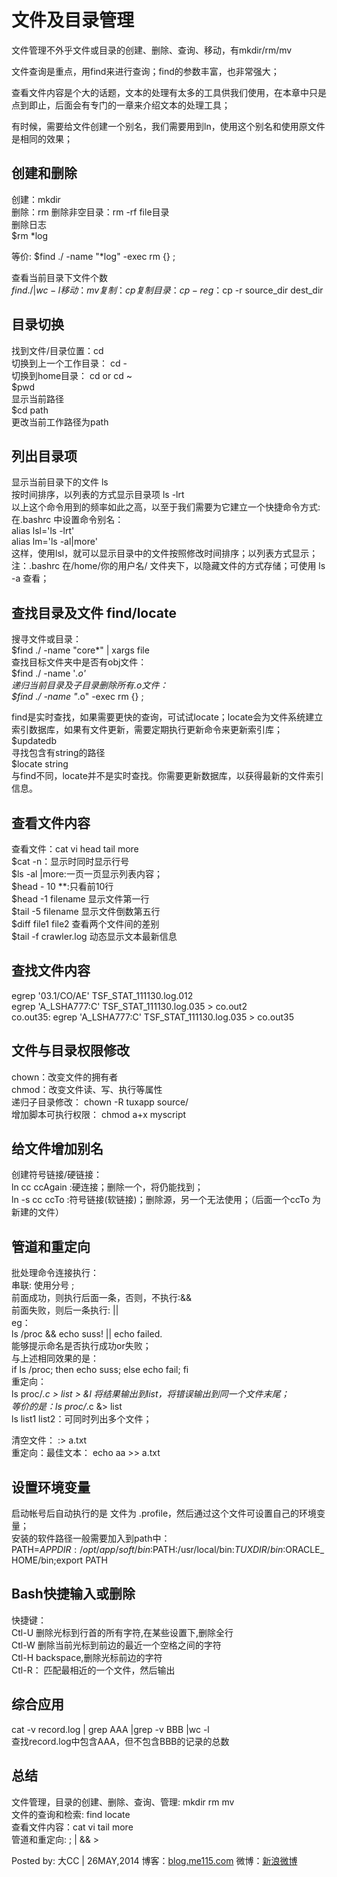# 文件及目录管理 
文件管理不外乎文件或目录的创建、删除、查询、移动，有mkdir/rm/mv

文件查询是重点，用find来进行查询；find的参数丰富，也非常强大；

查看文件内容是个大的话题，文本的处理有太多的工具供我们使用，在本章中只是点到即止，后面会有专门的一章来介绍文本的处理工具；

有时候，需要给文件创建一个别名，我们需要用到ln，使用这个别名和使用原文件是相同的效果；

## 创建和删除
创建：mkdir  
删除：rm   删除非空目录：rm -rf file目录  
删除日志  
$rm *log    

等价: $find ./ -name "*log" -exec rm {} \;  

查看当前目录下文件个数  
$find ./ | wc -l  
移动：mv    
复制：cp   复制目录：cp -r  
eg：$cp -r source_dir  dest_dir  

## 目录切换  
找到文件/目录位置：cd  
切换到上一个工作目录： cd -  
切换到home目录： cd  or  cd ~  
$pwd  
显示当前路径  
$cd path  
更改当前工作路径为path  

## 列出目录项
显示当前目录下的文件 ls  
按时间排序，以列表的方式显示目录项 ls -lrt  
以上这个命令用到的频率如此之高，以至于我们需要为它建立一个快捷命令方式:  
在.bashrc 中设置命令别名：  
alias lsl='ls -lrt'  
alias lm='ls -al|more'  
这样，使用lsl，就可以显示目录中的文件按照修改时间排序；以列表方式显示；  
注：.bashrc 在/home/你的用户名/ 文件夹下，以隐藏文件的方式存储；可使用 ls -a 查看；  

## 查找目录及文件 find/locate  
搜寻文件或目录：   
$find ./ -name "core*" | xargs file  
查找目标文件夹中是否有obj文件：  
$find ./ -name '*.o'    
递归当前目录及子目录删除所有.o文件：  
$find ./ -name "*.o" -exec rm {} \;  

find是实时查找，如果需要更快的查询，可试试locate；locate会为文件系统建立索引数据库，如果有文件更新，需要定期执行更新命令来更新索引库；  
$updatedb  
寻找包含有string的路径  
$locate string   
与find不同，locate并不是实时查找。你需要更新数据库，以获得最新的文件索引信息。  

## 查看文件内容
查看文件：cat vi head tail more  
$cat -n：显示时同时显示行号  
$ls -al |more:一页一页显示列表内容；  
$head - 10 **:只看前10行  
$head -1 filename 显示文件第一行  
$tail -5 filename 显示文件倒数第五行  
$diff file1 file2 查看两个文件间的差别  
$tail -f crawler.log 动态显示文本最新信息  

## 查找文件内容
egrep '03.1\/CO\/AE' TSF_STAT_111130.log.012  
egrep 'A_LSHA777:C' TSF_STAT_111130.log.035 > co.out2  
co.out35:  egrep 'A_LSHA777:C' TSF_STAT_111130.log.035 > co.out35  

## 文件与目录权限修改
chown：改变文件的拥有者  
chmod：改变文件读、写、执行等属性  
递归子目录修改： chown -R tuxapp source/  
增加脚本可执行权限： chmod a+x  myscript  


## 给文件增加别名
创建符号链接/硬链接：  
ln cc ccAgain :硬连接；删除一个，将仍能找到；  
ln -s cc ccTo :符号链接(软链接)；删除源，另一个无法使用；（后面一个ccTo 为新建的文件）  


## 管道和重定向
批处理命令连接执行：  
串联: 使用分号 ;  
前面成功，则执行后面一条，否则，不执行:&&  
前面失败，则后一条执行:    ||  
eg：  
ls /proc && echo  suss! || echo failed.  
能够提示命名是否执行成功or失败；  
与上述相同效果的是：  
if ls /proc; then echo suss; else echo fail; fi  
重定向：  
ls  proc/*.c > list > &l 将结果输出到list，将错误输出到同一个文件末尾；  
等价的是：ls  proc/*.c &> list  
ls list1 list2：可同时列出多个文件；  
 
清空文件：   :> a.txt  
重定向：最佳文本：  echo  aa >> a.txt  

## 设置环境变量
启动帐号后自动执行的是 文件为 .profile，然后通过这个文件可设置自己的环境变量；  
安装的软件路径一般需要加入到path中：  
PATH=$APPDIR:/opt/app/soft/bin:$PATH:/usr/local/bin:$TUXDIR/bin:$ORACLE_HOME/bin;export PATH  

## Bash快捷输入或删除
快捷键：  
 Ctl-U   删除光标到行首的所有字符,在某些设置下,删除全行  
 Ctl-W   删除当前光标到前边的最近一个空格之间的字符  
 Ctl-H   backspace,删除光标前边的字符  
 Ctl-R： 匹配最相近的一个文件，然后输出  

## 综合应用
cat -v record.log | grep AAA |grep -v BBB |wc -l  
查找record.log中包含AAA，但不包含BBB的记录的总数  

## 总结
文件管理，目录的创建、删除、查询、管理: mkdir rm mv   
文件的查询和检索: find locate  
查看文件内容：cat vi tail more   
管道和重定向: ; | &&  >  



Posted by: 大CC | 26MAY,2014
博客：[blog.me115.com](http://blog.me115.com)
微博：[新浪微博](http://weibo.com/bigcc115)
